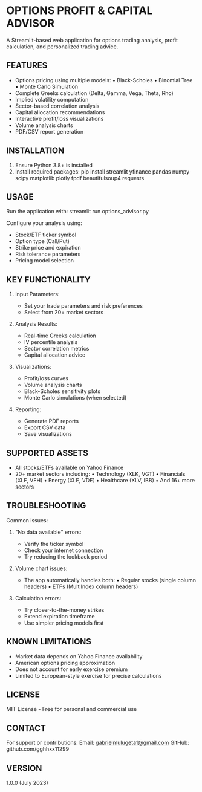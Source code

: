 OPTIONS PROFIT & CAPITAL ADVISOR
================================

A Streamlit-based web application for options trading analysis, profit calculation, and personalized trading advice.

FEATURES
--------
- Options pricing using multiple models:
  • Black-Scholes
  • Binomial Tree
  • Monte Carlo Simulation
- Complete Greeks calculation (Delta, Gamma, Vega, Theta, Rho)
- Implied volatility computation
- Sector-based correlation analysis
- Capital allocation recommendations
- Interactive profit/loss visualizations
- Volume analysis charts
- PDF/CSV report generation

INSTALLATION
------------
1. Ensure Python 3.8+ is installed
2. Install required packages:
   pip install streamlit yfinance pandas numpy scipy matplotlib plotly fpdf beautifulsoup4 requests

USAGE
-----
Run the application with:
   streamlit run options_advisor.py

Configure your analysis using:
- Stock/ETF ticker symbol
- Option type (Call/Put)
- Strike price and expiration
- Risk tolerance parameters
- Pricing model selection

KEY FUNCTIONALITY
----------------
1. Input Parameters:
   - Set your trade parameters and risk preferences
   - Select from 20+ market sectors

2. Analysis Results:
   - Real-time Greeks calculation
   - IV percentile analysis
   - Sector correlation metrics
   - Capital allocation advice

3. Visualizations:
   - Profit/loss curves
   - Volume analysis charts
   - Black-Scholes sensitivity plots
   - Monte Carlo simulations (when selected)

4. Reporting:
   - Generate PDF reports
   - Export CSV data
   - Save visualizations

SUPPORTED ASSETS
---------------
- All stocks/ETFs available on Yahoo Finance
- 20+ market sectors including:
  • Technology (XLK, VGT)
  • Financials (XLF, VFH)
  • Energy (XLE, VDE)
  • Healthcare (XLV, IBB)
  • And 16+ more sectors

TROUBLESHOOTING
---------------
Common issues:
1. "No data available" errors:
   - Verify the ticker symbol
   - Check your internet connection
   - Try reducing the lookback period

2. Volume chart issues:
   - The app automatically handles both:
     • Regular stocks (single column headers)
     • ETFs (MultiIndex column headers)

3. Calculation errors:
   - Try closer-to-the-money strikes
   - Extend expiration timeframe
   - Use simpler pricing models first

KNOWN LIMITATIONS
-----------------
- Market data depends on Yahoo Finance availability
- American options pricing approximation
- Does not account for early exercise premium
- Limited to European-style exercise for precise calculations

LICENSE
-------
MIT License - Free for personal and commercial use

CONTACT
-------
For support or contributions:
Email: gabrielmulugeta1@gmail.com
GitHub: github.com/gghhxx11299

VERSION
-------
1.0.0 (July 2023)
